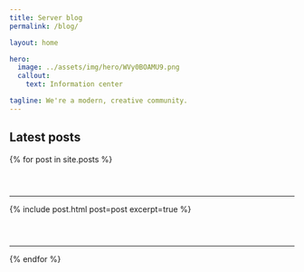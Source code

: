 ```yaml
---
title: Server blog
permalink: /blog/

layout: home

hero:
  image: ../assets/img/hero/WVy0BOAMU9.png
  callout:
    text: Information center

tagline: We're a modern, creative community.
---
```


## Latest posts
{% for post in site.posts %}
  <hr style="margin-top: 3.5rem;">
  {% include post.html post=post excerpt=true %}
  <hr style="margin-top: 3.5rem;">
{% endfor %}
